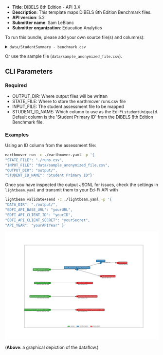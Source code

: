 * **Title**: DIBELS 8th Edition - API 3.X
* **Description**: This template maps DIBELS 8th Edition Benchmark files. 
* **API version**: 5.2
* **Submitter name**: Sam LeBlanc
* **Submitter organization**: Education Analytics

To run this bundle, please add your own source file(s) and column(s):
<details>
<summary><code>data/StudentSummary - benchmark.csv</code></summary>
This template will only work with the DIBELS 8th Edition Benchmark results at this time.
</details>

Or use the sample file (`data/sample_anonymized_file.csv`).

## CLI Parameters

### Required
- OUTPUT_DIR: Where output files will be written
- STATE_FILE: Where to store the earthmover runs.csv file
- INPUT_FILE: The student assessment file to be mapped
- STUDENT_ID_NAME: Which column to use as the Ed-Fi `studentUniqueId`. Default column is the 'Student Primary ID' from the DIBELS 8th Edition Benchmark file.

### Examples
Using an ID column from the assessment file:
```bash
earthmover run -c ./earthmover.yaml -p '{
"STATE_FILE": "./runs.csv",
"INPUT_FILE": "data/sample_anonymized_file.csv",
"OUTPUT_DIR": "output/",
"STUDENT_ID_NAME": "Student Primary ID"}'
```

Once you have inspected the output JSONL for issues, check the settings in `lightbeam.yaml` and transmit them to your Ed-Fi API with
```bash
lightbeam validate+send -c ./lightbeam.yaml -p '{
"DATA_DIR": "./output/",
"EDFI_API_BASE_URL": "yourURL",
"EDFI_API_CLIENT_ID": "yourID",
"EDFI_API_CLIENT_SECRET": "yourSecret",
"API_YEAR": "yourAPIYear" }'
```

![DAG view of transformations](graph.png)

(**Above**: a graphical depiction of the dataflow.)